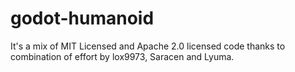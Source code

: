 # godot-humanoid

It's a mix of MIT Licensed and Apache 2.0 licensed code thanks to combination of effort by lox9973, Saracen and Lyuma.
